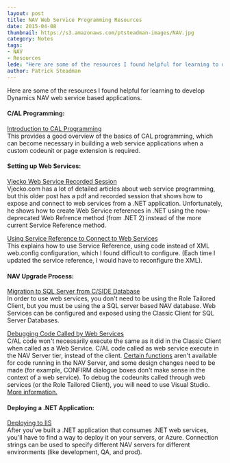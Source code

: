 ```yaml
---
layout: post
title: NAV Web Service Programming Resources
date: 2015-04-08
thumbnail: https://s3.amazonaws.com/ptsteadman-images/NAV.jpg
category: Notes
tags:
- NAV
- Resources
lede: "Here are some of the resources I found helpful for learning to develop Dynamics NAV web service based applications."
author: Patrick Steadman
---
```



Here are some of the resources I found helpful for learning to develop Dynamics
NAV web service based applications.

#### C/AL Programming:


[Introduction to CAL
Programming](http://www.consultec.es/DocTutoriales/Introduction_to_CAL_Programming.pdf)<br>
This provides a good overview of the basics of CAL programming, which can become
necessary in building a web service applications when a custom codeunit or page
extension is required.

#### Setting up Web Services: 

[Vjecko Web Service Recorded
Session](http://vjeko.com/blog/connecting-to-nav-through-web-services-recorded-session)<br>
Vjecko.com has a lot of detailed articles about web service programming, but
this older post has a pdf and recorded session that shows how to expose and
connect to web services from a .NET application.  Unfortunately, he shows how to
create Web Service references in .NET using the now-deprecated Web Refrence
method (from .NET 2) instead of the more current Service Reference method.

[Using Service Reference to Connect to Web
Services](http://blogs.msdn.com/b/freddyk/archive/2010/01/20/connecting-to-nav-web-services-from-c-using-service-reference-config-file-version.aspx)<br>
This explains how to use Service Reference, using code instead of XML web.config
configuration, which I found difficult to configure.  (Each time I updated the
service reference, I would have to reconfigure the XML).

#### NAV Upgrade Process:

[Migration to SQL Server from C/SIDE
Database](http://saurav-nav.blogspot.com/2012/12/nav-2013-upgrade-part-iv-sql-migration.html)<br>
In order to use web services, you don't need to be using the Role Tailored
Client, but you must be using the a SQL server based NAV database.  Web Services
can be configured and exposed using the Classic Client for SQL Server Databases.


[Debugging Code Called by Web
Services](http://blogs.msdn.com/b/nav/archive/2012/03/05/rtc-debugging.aspx)<br>
C/AL code won't necessarily execute the same as it did in the Classic Client
when called  as a Web Service.  C/AL code called as web service execute in the
NAV Server tier, instead of the client.  [Certain
functions](http://msdn.microsoft.com/en-us/library/ff477107.aspx) aren't
available for code running in the NAV Server, and some design changes need to be
made (for example, CONFIRM dialogue boxes don't make sense in the context of a
web service).  To debug the codeunits called through web services (or the Role
Tailored Client), you will need to use Visual Studio.  [More
information.](http://msdn.microsoft.com/en-us/library/dd338765.aspx#SU)

#### Deploying a .NET Application: 

[Deploying to IIS](http://www.asp.net/mvc/overview/deployment/visual-studio-web-deployment/deploying-to-iis)<br>
After you've built a .NET application that consumes .NET web services, you'll
have to find a way to deploy it on your servers, or Azure.  Connection strings
can be used to specify different NAV servers for different environments (like
development, QA, and prod).

